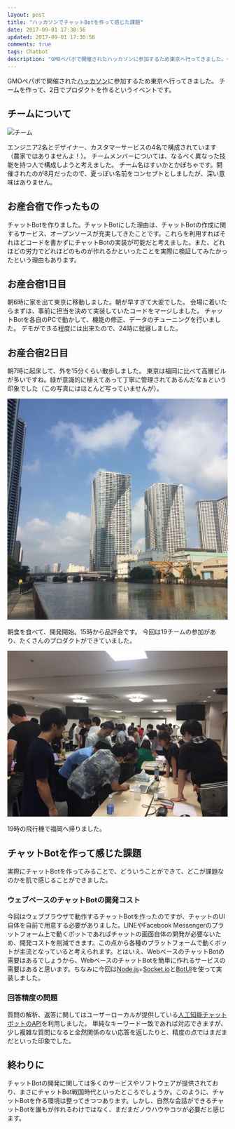 ```yaml
---
layout: post
title: "ハッカソンでチャットBotを作って感じた課題"
date: 2017-09-01 17:30:56
updated: 2017-09-01 17:30:56
comments: true
tags: Chatbot
description: "GMOペパボで開催されたハッカソンに参加するため東京へ行ってきました。今回は人工知能(AI)のテクノロジーを使ったチャットBotを作り、デモを行いました。"
---
```


GMOペパボで開催された[ハッカソン](http://osan.pepabo.com/)に参加するため東京へ行ってきました。
チームを作って、2日でプロダクトを作るというイベントです。

## チームについて

![チーム](http://img-cdn.jg.jugem.jp/b8d/927914/20170809_1578727.jpg)

エンジニア2名とデザイナー、カスタマーサービスの4名で構成されています（農家ではありませんよ！）。
チームメンバーについては、なるべく異なった技能を持つ人で構成しようと考えました。
チーム名はすいかとかぼちゃです。開催されたのが8月だったので、夏っぽい名前をコンセプトとしましたが、深い意味はありません。

## お産合宿で作ったもの

チャットBotを作りました。チャットBotにした理由は、チャットBotの作成に関するサービス、オープンソースが充実してきたことです。これらを利用すればそれほどコードを書かずにチャットBotの実装が可能だと考えました。また、どれほどの労力でどれほどのものが作れるかといったことを実際に検証してみたかったという理由もあります。

## お産合宿1日目

朝6時に家を出て東京に移動しました。朝が早すぎて大変でした。
会場に着いたらまずは、事前に担当を決めて実装していたコードをマージしました。
チャットBotを各自のPCで動かして、機能の修正、データのチューニングを行いました。
デモができる程度には出来たので、24時に就寝しました。

## お産合宿2日目

朝7時に起床して、外を15分くらい散歩しました。
東京は福岡に比べて高層ビルが多いですね。緑が意識的に植えてあって丁寧に管理されてあるんだなぁという印象でした（この写真にはほとんど写っていませんが）。

![osan01](/images/osan01.jpg)

朝食を食べて、開発開始。15時から品評会です。
今回は19チームの参加があり、たくさんのプロダクトができていました。

![osan02](/images/osan02.jpg)

19時の飛行機で福岡へ帰りました。

## チャットBotを作って感じた課題

実際にチャットBotを作ってみることで、どういうことができて、どこが課題なのかを肌で感じることができました。

### ウェブベースのチャットBotの開発コスト

今回はウェブブラウザで動作するチャットBotを作ったのですが、チャットのUI自体を自前で用意する必要がありました。LINEやFacebook Messengerのプラットフォーム上で動くボットであればチャットの画面自体の開発が必要ないため、開発コストを削減できます。この点から各種のプラットフォームで動くボットが主流となっていると考えられます。とはいえ、WebベースのチャットBotの需要はあるでしょうから、WebベースのチャットBotを簡単に作れるサービスの需要はあると思います。ちなみに今回は[Node.js](https://nodejs.org/en/)+[Socket.io](https://socket.io/)と[BotUI](https://github.com/botui/botui)を使って実装しました。

### 回答精度の問題

質問の解析、返答に関してはユーザーローカルが提供している[人工知能チャットボットのAPI](http://ai.userlocal.jp/)を利用しました。
単純なキーワード一致であれば対応できますが、少し複雑な質問になると全然関係のない応答を返したりと、精度の点ではまだまだといった印象でした。

## 終わりに

チャットBotの開発に関しては多くのサービスやソフトウェアが提供されており、まさにチャットBot戦国時代といったところでしょうか。このように、チャットBotを作る環境は整ってきつつあります。しかし、自然な会話ができるチャットBotを誰もが作れるわけではなく、まだまだノウハウやコツが必要だと感じます。
